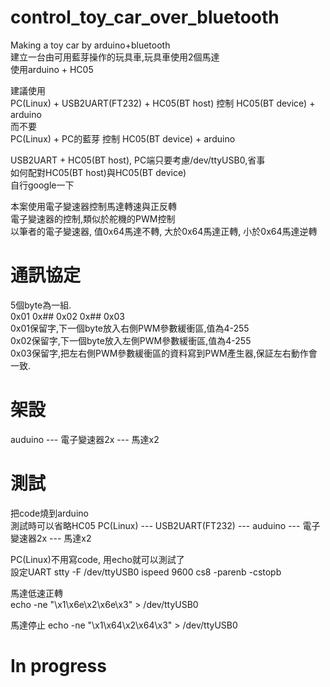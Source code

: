 # control_toy_car_over_bluetooth
Making a toy car by arduino+bluetooth  
建立一台由可用藍芽操作的玩具車,玩具車使用2個馬達  
使用arduino + HC05

建議使用  
PC(Linux) + USB2UART(FT232) + HC05(BT host) 控制 HC05(BT device) + arduino  
而不要  
PC(Linux) + PC的藍芽 控制 HC05(BT device) + arduino  

USB2UART + HC05(BT host), PC端只要考慮/dev/ttyUSB0,省事  
如何配對HC05(BT host)與HC05(BT device)  
自行google一下  

本案使用電子變速器控制馬達轉速與正反轉    
電子變速器的控制,類似於舵機的PWM控制  
以筆者的電子變速器, 值0x64馬達不轉, 大於0x64馬達正轉, 小於0x64馬達逆轉  

# 通訊協定
5個byte為一組.  
0x01 0x## 0x02 0x## 0x03  
0x01保留字,下一個byte放入右側PWM參數緩衝區,值為4-255  
0x02保留字,下一個byte放入左側PWM參數緩衝區,值為4-255  
0x03保留字,把左右側PWM參數緩衝區的資料寫到PWM產生器,保証左右動作會一致.  

# 架設
auduino --- 電子變速器2x --- 馬達x2

# 測試  
把code燒到arduino  
測試時可以省略HC05
PC(Linux) --- USB2UART(FT232) --- auduino --- 電子變速器2x --- 馬達x2  

PC(Linux)不用寫code, 用echo就可以測試了  
設定UART
stty -F /dev/ttyUSB0 ispeed 9600 cs8 -parenb -cstopb  

馬達低速正轉  
echo -ne "\x1\x6e\x2\x6e\x3" > /dev/ttyUSB0  

馬達停止
echo -ne "\x1\x64\x2\x64\x3" > /dev/ttyUSB0  

# In progress  
